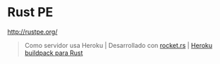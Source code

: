 # Rust PE

http://rustpe.org/

> Como servidor usa Heroku
  | Desarrollado con [rocket.rs](https://rocket.rs/)
  | [Heroku buildpack para Rust](https://github.com/emk/heroku-buildpack-rust)
